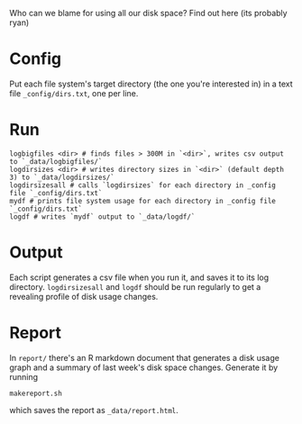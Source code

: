 Who can we blame for using all our disk space?  Find out here
(its probably ryan)

# Config

Put each file system's target directory (the one you're interested in) in a
text file `_config/dirs.txt`, one per line.

# Run

    logbigfiles <dir> # finds files > 300M in `<dir>`, writes csv output to `_data/logbigfiles/`
    logdirsizes <dir> # writes directory sizes in `<dir>` (default depth 3) to `_data/logdirsizes/`
    logdirsizesall # calls `logdirsizes` for each directory in _config file `_config/dirs.txt`
    mydf # prints file system usage for each directory in _config file `_config/dirs.txt`
    logdf # writes `mydf` output to `_data/logdf/`

# Output

Each script generates a csv file when you run it, and saves it to its log directory.
`logdirsizesall` and `logdf` should be run regularly to get a revealing profile of
disk usage changes.

# Report

In `report/` there's an R markdown document that generates a disk usage graph and a summary
of last week's disk space changes.  Generate it by running

    makereport.sh

which saves the report as `_data/report.html`.
